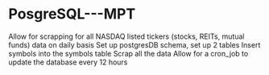 # PosgreSQL---MPT
Allow for scrapping for all NASDAQ listed tickers (stocks, REITs, mutual funds) data on daily basis 
Set up postgresDB schema, set up 2 tables 
Insert symbols into the symbols table
Scrap all the data 
Allow for a cron_job to update the database every 12 hours 
